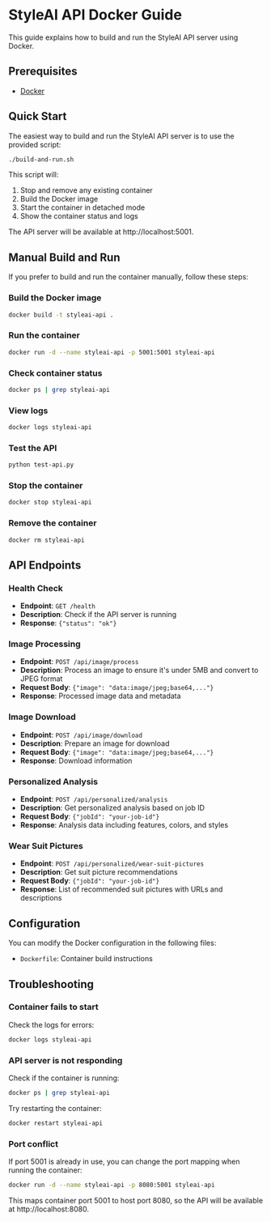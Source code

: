 # StyleAI API Docker Guide

This guide explains how to build and run the StyleAI API server using Docker.

## Prerequisites

- [Docker](https://docs.docker.com/get-docker/)

## Quick Start

The easiest way to build and run the StyleAI API server is to use the provided script:

```bash
./build-and-run.sh
```

This script will:

1. Stop and remove any existing container
2. Build the Docker image
3. Start the container in detached mode
4. Show the container status and logs

The API server will be available at http://localhost:5001.

## Manual Build and Run

If you prefer to build and run the container manually, follow these steps:

### Build the Docker image

```bash
docker build -t styleai-api .
```

### Run the container

```bash
docker run -d --name styleai-api -p 5001:5001 styleai-api
```

### Check container status

```bash
docker ps | grep styleai-api
```

### View logs

```bash
docker logs styleai-api
```

### Test the API

```bash
python test-api.py
```

### Stop the container

```bash
docker stop styleai-api
```

### Remove the container

```bash
docker rm styleai-api
```

## API Endpoints

### Health Check

- **Endpoint**: `GET /health`
- **Description**: Check if the API server is running
- **Response**: `{"status": "ok"}`

### Image Processing

- **Endpoint**: `POST /api/image/process`
- **Description**: Process an image to ensure it's under 5MB and convert to JPEG format
- **Request Body**: `{"image": "data:image/jpeg;base64,..."}`
- **Response**: Processed image data and metadata

### Image Download

- **Endpoint**: `POST /api/image/download`
- **Description**: Prepare an image for download
- **Request Body**: `{"image": "data:image/jpeg;base64,..."}`
- **Response**: Download information

### Personalized Analysis

- **Endpoint**: `POST /api/personalized/analysis`
- **Description**: Get personalized analysis based on job ID
- **Request Body**: `{"jobId": "your-job-id"}`
- **Response**: Analysis data including features, colors, and styles

### Wear Suit Pictures

- **Endpoint**: `POST /api/personalized/wear-suit-pictures`
- **Description**: Get suit picture recommendations
- **Request Body**: `{"jobId": "your-job-id"}`
- **Response**: List of recommended suit pictures with URLs and descriptions

## Configuration

You can modify the Docker configuration in the following files:

- `Dockerfile`: Container build instructions

## Troubleshooting

### Container fails to start

Check the logs for errors:

```bash
docker logs styleai-api
```

### API server is not responding

Check if the container is running:

```bash
docker ps | grep styleai-api
```

Try restarting the container:

```bash
docker restart styleai-api
```

### Port conflict

If port 5001 is already in use, you can change the port mapping when running the container:

```bash
docker run -d --name styleai-api -p 8080:5001 styleai-api
```

This maps container port 5001 to host port 8080, so the API will be available at http://localhost:8080.

